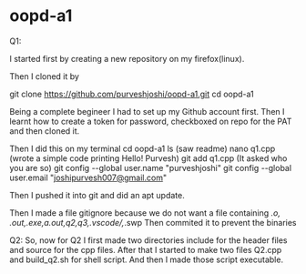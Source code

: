 # oopd-a1
Q1:

I started first by creating a new repository on my firefox(linux).

Then I cloned it by

git clone https://github.com/purveshjoshi/oopd-a1.git
cd oopd-a1

Being a complete begineer I had to set up my Github account first.
Then I learnt how to create a token for password, checkboxed on repo for the PAT and then cloned it.

Then I did this on my terminal
cd oopd-a1
ls
(saw readme)
nano q1.cpp
(wrote a simple code printing Hello! Purvesh)
git add q1.cpp
(It asked who you are so)
git config --global user.name "purveshjoshi"
git config --global user.email "joshipurvesh007@gmail.com"

Then I pushed it into git and did an apt update.

Then I made a file gitignore because we do not want a file containing *.o, *.out,*.exe,a.out,q2,q3,.vscode/,*.swp
Then commited it to prevent the binaries

Q2:
So, now for Q2 I first made two directories include for the header files and source for the cpp files.
After that I started to make two files Q2.cpp and  build_q2.sh for shell script.
And then I made those script executable.



